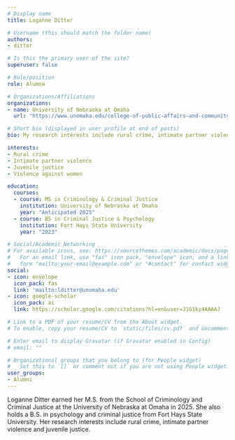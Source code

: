```yaml
---
# Display name
title: Loganne Ditter

# Username (this should match the folder name)
authors:
- ditter

# Is this the primary user of the site?
superuser: false

# Role/position
role: Alumna

# Organizations/Affiliations
organizations:
- name: University of Nebraska at Omaha
  url: "https://www.unomaha.edu/college-of-public-affairs-and-community-service/criminology-and-criminal-justice/about-us/funded-graduate-students.php#Masters%20Students%20(funded%20on%20graduate%20assistantships)-main"

# Short bio (displayed in user profile at end of posts)
bio: My research interests include rural crime, intimate partner violence and juvenile justice.

interests:
- Rural crime
- Intimate partner violence
- Juvenile justice
- Violence against women

education:
  courses:
  - course: MS in Criminology & Criminal Justice
    institution: University of Nebraska at Omaha
    year: "Anticipated 2025"
  - course: BS in Criminal Justice & Psychology
    institution: Fort Hays State University
    year: "2023"

# Social/Academic Networking
# For available icons, see: https://sourcethemes.com/academic/docs/page-builder/#icons
#   For an email link, use "fas" icon pack, "envelope" icon, and a link in the
#   form "mailto:your-email@example.com" or "#contact" for contact widget.
social:
- icon: envelope
  icon_pack: fas
  link: 'mailto:lditter@unomaha.edu'
- icon: google-scholar
  icon_pack: ai
  link: https://scholar.google.com/citations?hl=en&user=J1G1kz4AAAAJ

# Link to a PDF of your resume/CV from the About widget.
# To enable, copy your resume/CV to `static/files/cv.pdf` and uncomment the lines below.

# Enter email to display Gravatar (if Gravatar enabled in Config)
# email: ""

# Organizational groups that you belong to (for People widget)
#   Set this to `[]` or comment out if you are not using People widget.
user_groups:
- Alumni
---
```


Loganne Ditter earned her M.S. from the School of Criminology and Criminal Justice at the University of Nebraska at Omaha in 2025. She also holds a B.S. in psychology and criminal justice from Fort Hays State University. Her research interests include rural crime, intimate partner violence and juvenile justice. 